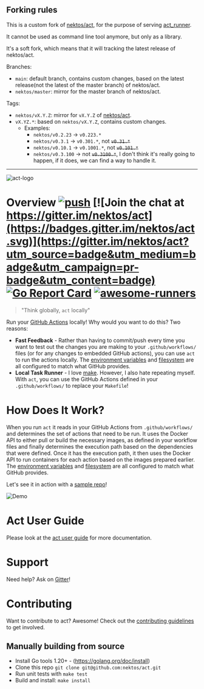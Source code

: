 ## Forking rules

This is a custom fork of [nektos/act](https://github.com/nektos/act/), for the purpose of serving [act_runner](https://gitea.com/gitea/act_runner).

It cannot be used as command line tool anymore, but only as a library.

It's a soft fork, which means that it will tracking the latest release of nektos/act.

Branches:

- `main`: default branch, contains custom changes, based on the latest release(not the latest of the master branch) of nektos/act.
- `nektos/master`: mirror for the master branch of nektos/act.

Tags:

- `nektos/vX.Y.Z`: mirror for `vX.Y.Z` of [nektos/act](https://github.com/nektos/act/).
- `vX.YZ.*`: based on `nektos/vX.Y.Z`, contains custom changes.
  - Examples:
    - `nektos/v0.2.23` -> `v0.223.*`
    - `nektos/v0.3.1` -> `v0.301.*`, not ~~`v0.31.*`~~
    - `nektos/v0.10.1` -> `v0.1001.*`, not ~~`v0.101.*`~~
    - `nektos/v0.3.100` -> not ~~`v0.3100.*`~~, I don't think it's really going to happen, if it does, we can find a way to handle it.

---

![act-logo](https://github.com/nektos/act/wiki/img/logo-150.png)

# Overview [![push](https://github.com/nektos/act/workflows/push/badge.svg?branch=master&event=push)](https://github.com/nektos/act/actions) [![Join the chat at https://gitter.im/nektos/act](https://badges.gitter.im/nektos/act.svg)](https://gitter.im/nektos/act?utm_source=badge&utm_medium=badge&utm_campaign=pr-badge&utm_content=badge) [![Go Report Card](https://goreportcard.com/badge/github.com/nektos/act)](https://goreportcard.com/report/github.com/nektos/act) [![awesome-runners](https://img.shields.io/badge/listed%20on-awesome--runners-blue.svg)](https://github.com/jonico/awesome-runners)

> "Think globally, `act` locally"

Run your [GitHub Actions](https://developer.github.com/actions/) locally! Why would you want to do this? Two reasons:

- **Fast Feedback** - Rather than having to commit/push every time you want to test out the changes you are making to your `.github/workflows/` files (or for any changes to embedded GitHub actions), you can use `act` to run the actions locally. The [environment variables](https://help.github.com/en/actions/configuring-and-managing-workflows/using-environment-variables#default-environment-variables) and [filesystem](https://help.github.com/en/actions/reference/virtual-environments-for-github-hosted-runners#filesystems-on-github-hosted-runners) are all configured to match what GitHub provides.
- **Local Task Runner** - I love [make](<https://en.wikipedia.org/wiki/Make_(software)>). However, I also hate repeating myself. With `act`, you can use the GitHub Actions defined in your `.github/workflows/` to replace your `Makefile`!

# How Does It Work?

When you run `act` it reads in your GitHub Actions from `.github/workflows/` and determines the set of actions that need to be run. It uses the Docker API to either pull or build the necessary images, as defined in your workflow files and finally determines the execution path based on the dependencies that were defined. Once it has the execution path, it then uses the Docker API to run containers for each action based on the images prepared earlier. The [environment variables](https://help.github.com/en/actions/configuring-and-managing-workflows/using-environment-variables#default-environment-variables) and [filesystem](https://docs.github.com/en/actions/using-github-hosted-runners/about-github-hosted-runners#file-systems) are all configured to match what GitHub provides.

Let's see it in action with a [sample repo](https://github.com/cplee/github-actions-demo)!

![Demo](https://github.com/nektos/act/wiki/quickstart/act-quickstart-2.gif)

# Act User Guide

Please look at the [act user guide](https://nektosact.com) for more documentation.

# Support

Need help? Ask on [Gitter](https://gitter.im/nektos/act)!

# Contributing

Want to contribute to act? Awesome! Check out the [contributing guidelines](CONTRIBUTING.md) to get involved.

## Manually building from source

- Install Go tools 1.20+ - (<https://golang.org/doc/install>)
- Clone this repo `git clone git@github.com:nektos/act.git`
- Run unit tests with `make test`
- Build and install: `make install`
